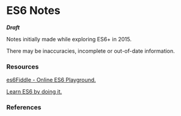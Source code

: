 # ES6 Notes

***Draft***

Notes initially made while exploring ES6+ in 2015.

There may be inaccuracies, incomplete or out-of-date information.


### Resources

[es6Fiddle - Online ES6 Playground.](http://www.es6fiddle.net/)

[Learn ES6 by doing it.](http://es6katas.org/)


### References
